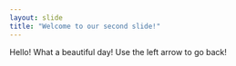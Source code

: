 ```yaml
---
layout: slide
title: "Welcome to our second slide!"
---
```

Hello! What a beautiful day!
Use the left arrow to go back!
